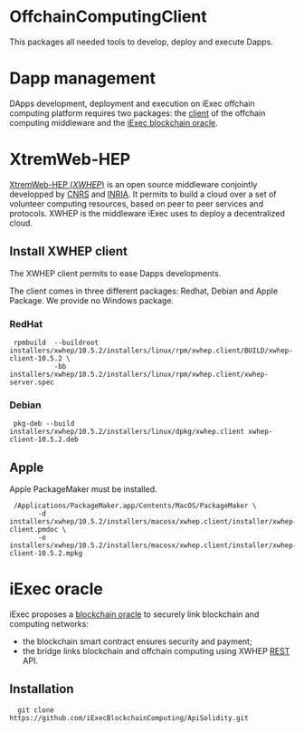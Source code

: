 OffchainComputingClient
=======================

This packages all needed tools to develop, deploy and execute Dapps.

Dapp management
===============

DApps development, deployment and execution on iExec offchain computing platform requires two packages: the [client](#xtremweb-hep) of the offchain computing middleware and the [iExec blockchain oracle](#iexec-oracle).

XtremWeb-HEP
============

[XtremWeb-HEP (_XWHEP_)](https://github.com/lodygens/xtremweb-hep) is an open source middleware conjointly developped by [CNRS](http://www.cnrs.fr) and [INRIA](https://www.inria.fr).
It permits to build a cloud over a set of volunteer computing resources, based on peer to peer services and protocols. XWHEP is the middleware iExec uses to deploy a decentralized cloud.


## Install XWHEP client

The XWHEP client permits to ease Dapps developments.

The client comes in three different packages: Redhat, Debian and Apple Package.
We provide no Windows package.

### RedHat
```
 rpmbuild  --buildroot installers/xwhep/10.5.2/installers/linux/rpm/xwhep.client/BUILD/xwhep-client-10.5.2 \
           -bb         installers/xwhep/10.5.2/installers/linux/rpm/xwhep.client/xwhep-server.spec
```

### Debian
```
 pkg-deb --build installers/xwhep/10.5.2/installers/linux/dpkg/xwhep.client xwhep-client-10.5.2.deb
```

## Apple
Apple PackageMaker must be installed.

```
 /Applications/PackageMaker.app/Contents/MacOS/PackageMaker \
       -d installers/xwhep/10.5.2/installers/macosx/xwhep.client/installer/xwhep-client.pmdoc \
       -o installers/xwhep/10.5.2/installers/macosx/xwhep.client/installer/xwhep-client-10.5.2.mpkg

```

iExec oracle
============

iExec proposes a [blockchain oracle](https://blog.ledger.co/hardware-oracles-bridging-the-real-world-to-the-blockchain-ca97c2fc3e6c) to securely link blockchain and computing networks:
   * the blockchain smart contract ensures security and payment;
   * the bridge links blockchain and offchain computing using XWHEP [REST](https://en.wikipedia.org/wiki/Representational_state_transfer) API.

## Installation

```
  git clone https://github.com/iExecBlockchainComputing/ApiSolidity.git
```
